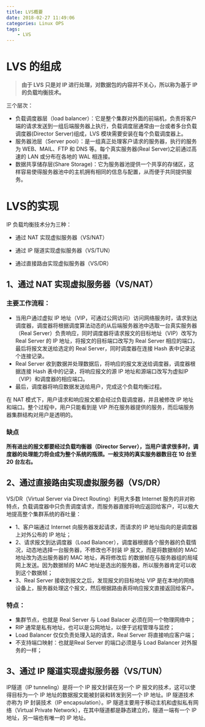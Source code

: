```yaml
---
title: LVS概要
date: 2018-02-27 11:49:06
categories: Linux OPS
tags: 
	- LVS
---
```

# LVS 的组成

>**由于 LVS 只是对 IP 进行处理，对数据包的内容并不关心，所以称为基于 IP 的负载均衡技术。**

三个层次：

- 负载调度器层（load balancer）：它是整个集群对外面的前端机，负责将客户端的请求发送到一组后端服务器上执行，负载调度层通常由一台或者多台负载调度器(Director Server)组成，LVS 模块需要安装在每个负载调度器上。
- 服务器池层（Server pool）：是一组真正处理客户请求的服务器，执行的服务为 WEB、MAIL、FTP 和 DNS 等。每个真实服务器(Real Server)之前通过高速的 LAN 或分布在各地的 WAL 相连接。
- 数据共享储存层(Share Storage)：它为服务器池提供一个共享的存储区，这样容易使得服务器池中的主机拥有相同的信息与配置，从而便于共同提供服务。


# LVS的实现

IP 负载均衡技术分为三种：

- 通过 NAT 实现虚拟服务器（VS/NAT）

- 通过 IP 隧道实现虚拟服务器（VS/TUN）

- 通过直接路由实现虚拟服务器（VS/DR）

## 1、通过 NAT 实现虚拟服务器（VS/NAT）

### 主要工作流程：

- 当用户通过虚拟 IP 地址（VIP，可通过公网访问）访问网络服务时，请求到达调度器，调度器将根据调度算法动态的从后端服务器池中选取一台真实服务器（Real Server）负责响应，同时调度器将请求报文的目标地址（VIP）改写为 Real Server 的 IP 地址，将报文的目标端口改写为 Real Server 相应的端口，最后将报文发送给选定的 Real Server，同时调度器在连接 Hash 表中记录这个连接记录。
- Real Server 收到数据并处理数据后，将响应的报文发送给调度器，调度器根据连接 Hash 表中的记录，将响应报文的源 IP 地址和源端口改写为虚拟IP（VIP）和调度器的相应端口。
- 最后，调度器将响应数据发送给用户，完成这个负载均衡过程。

在 NAT 模式下，用户请求和响应报文都会经过负载调度器，并且被修改 IP 地址和端口。整个过程中，用户只能看到是 VIP 所在服务器提供的服务，而后端服务器集群结构对用户是透明的。

### 缺点

**所有进出的报文都要经过负载均衡器（Director Server），当用户请求很多时，调度器的处理能力将会成为整个系统的瓶颈。一般支持的真实服务器数目在 10 台至 20 台左右。**

## 2、通过直接路由实现虚拟服务器（VS/DR）

VS/DR（Virtual Server via Direct Routing）利用大多数 Internet 服务的非对称特点，负载调度器中只负责调度请求，而服务器直接将响应返回给客户，可以极大地提高整个集群系统的吞吐量：

- 1、客户端通过 Internet 向服务器发起请求，而请求的 IP 地址指向的是调度器上对外公布的 IP 地址；
- 2、请求报文到达调度器（Load Balancer），调度器根据各个服务器的负载情况，动态地选择一台服务器，不修改也不封装 IP 报文，而是将数据帧的 MAC 地址改为选出服务器的 MAC 地址，再将修改后 的数据帧在与服务器组的局域网上发送。因为数据帧的 MAC 地址是选出的服务器，所以服务器肯定可以收到这个数据帧；
- 3、Real Server 接收到报文之后，发现报文的目标地址 VIP 是在本地的网络设备上，服务器处理这个报文，然后根据路由表将响应报文直接返回给客户。

### 特点：

- 集群节点，也就是 Real Server 与 Load Balacer 必须在同一个物理网络中；
- RIP 通常是私有地址，也可以是公网地址，以便于远程管理与监控；
- Load Balancer 仅仅负责处理入站的请求，Real Server 将直接响应客户端；
- 不支持端口映射：也就是Real Server 的端口必须是与 Load Balancer 对外服务的一样；


## 3、通过 IP 隧道实现虚拟服务器（VS/TUN）
IP隧道（IP tunneling）是将一个 IP 报文封装在另一个 IP 报文的技术，这可以使得目标为一个 IP 地址的数据报文能被封装和转发到另一个 IP 地址。IP 隧道技术亦称为 IP 封装技术（IP encapsulation）。IP 隧道主要用于移动主机和虚拟私有网络（Virtual Private Network），在其中隧道都是静态建立的，隧道一端有一个 IP 地址，另一端也有唯一的 IP 地址。



